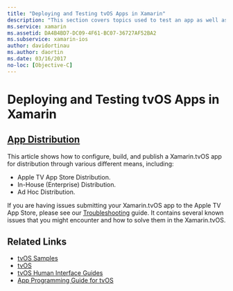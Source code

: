 ```yaml
---
title: "Deploying and Testing tvOS Apps in Xamarin"
description: "This section covers topics used to test an app as well as how to distribute it. Topics here include things such as tools used for debugging, deployment to testers and how to publish an application to the Apple TV App Store."
ms.service: xamarin
ms.assetid: DA4B4BD7-DC09-4F61-BC07-36727AF52BA2
ms.subservice: xamarin-ios
author: davidortinau
ms.author: daortin
ms.date: 03/16/2017
no-loc: [Objective-C]
---
```


# Deploying and Testing tvOS Apps in Xamarin

## [App Distribution](~/ios/tvos/deploy-test/app-distribution/index.md)

This article shows how to configure, build, and publish a Xamarin.tvOS app for distribution through various different means, including:

- Apple TV App Store Distribution.
- In-House (Enterprise) Distribution.
- Ad Hoc Distribution.

If you are having issues submitting your Xamarin.tvOS app to the Apple TV App Store, please see our [Troubleshooting](~/ios/tvos/troubleshooting.md) guide. It contains several known issues that you might encounter and how to solve them in the Xamarin.tvOS.

## Related Links

- [tvOS Samples](/samples/browse/?products=xamarin&term=Xamarin.iOS%2btvOS)
- [tvOS](https://developer.apple.com/tvos/)
- [tvOS Human Interface Guides](https://developer.apple.com/design/human-interface-guidelines/designing-for-tvos)
- [App Programming Guide for tvOS](https://developer.apple.com/library/prerelease/tvos/documentation/General/Conceptual/AppleTV_PG/)